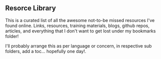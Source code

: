 ## Resorce Library

This is a curated list of all the awesome not-to-be missed resources I've found online. Links, resources, training materials, blogs, github repos, articles, and everything that I don't want to get lost under my bookmarks folder! 

I'll probably arrange this as per language or concern, in respective sub folders, add a toc... hopefully one day!. 
